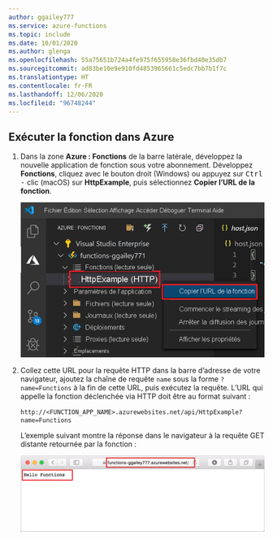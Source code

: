 ```yaml
---
author: ggailey777
ms.service: azure-functions
ms.topic: include
ms.date: 10/01/2020
ms.author: glenga
ms.openlocfilehash: 55a75651b724a4fe975f655958e36fbd40e35db7
ms.sourcegitcommit: ad83be10e9e910fd4853965661c5edc7bb7b1f7c
ms.translationtype: HT
ms.contentlocale: fr-FR
ms.lasthandoff: 12/06/2020
ms.locfileid: "96748244"
---
```

## <a name="run-the-function-in-azure"></a>Exécuter la fonction dans Azure

1. Dans la zone **Azure : Fonctions** de la barre latérale, développez la nouvelle application de fonction sous votre abonnement. Développez **Fonctions**, cliquez avec le bouton droit (Windows) ou appuyez sur <kbd>Ctrl -</kbd> clic (macOS) sur **HttpExample**, puis sélectionnez **Copier l’URL de la fonction**.

    ![Copier l'URL de fonction du nouveau déclencheur HTTP](./media/functions-vs-code-run-remote/function-copy-endpoint-url.png)

1. Collez cette URL pour la requête HTTP dans la barre d’adresse de votre navigateur, ajoutez la chaîne de requête `name` sous la forme `?name=Functions` à la fin de cette URL, puis exécutez la requête. L’URL qui appelle la fonction déclenchée via HTTP doit être au format suivant :

    ```http
    http://<FUNCTION_APP_NAME>.azurewebsites.net/api/HttpExample?name=Functions
    ```

    L’exemple suivant montre la réponse dans le navigateur à la requête GET distante retournée par la fonction :

    ![Réponse de la fonction dans le navigateur](./media/functions-vs-code-run-remote/functions-test-remote-browser.png)
